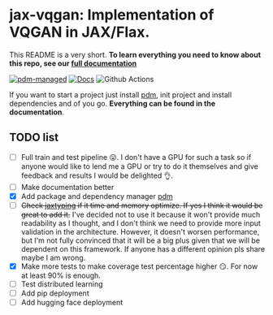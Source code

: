 # jax-vqgan: Implementation of VQGAN in JAX/Flax.

This README is a very short. **To learn everything you need to know about this repo, see our [full documentation](https://wolodjaz.github.io/jax-vqgan/)**

[![pdm-managed](https://img.shields.io/badge/pdm-managed-blueviolet)](https://pdm.fming.dev) [![Docs](https://img.shields.io/badge/Docs-mkdocs-blue?style=flat)](https://squidfunk.github.io/mkdocs-material/) ![Github Actions](https://github.com/pdm-project/pdm/workflows/Tests/badge.svg)

If you want to start a project just install [pdm](https://pdm.fming.dev/latest/), init project and install dependencies and of you go. **Everything can be found in the documentation**.
## TODO list

- [ ] Full train and test pipeline 😛. I don't have a GPU for such a task so if anyone would like to lend me a GPU or try to do it themselves and give feedback and results I would be delighted 👌.
- [ ] Make documentation better
- [x] Add package and dependency manager [pdm](https://github.com/pdm-project/pdm)
- [ ] ~~Check [jaxtyping](https://github.com/google/jaxtyping) if it time and memory optimize. If yes I think it would be great to add it.~~ I've decided not to use it because it won't provide much readability as I thought, and I don't think we need to provide more input validation in the architecture. However, it doesn't worsen performance, but I'm not fully convinced that it will be a big plus given that we will be dependent on this framework. If anyone has a different opinion pls share maybe I am wrong.
- [x] Make more tests to make coverage test percentage higher 😏. For now at least 90% is enough.
- [ ] Test distributed learning
- [ ] Add pip deployment
- [ ] Add hugging face deployment
